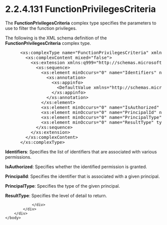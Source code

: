 <html dir="LTR" xmlns:mshelp="http://msdn.microsoft.com/mshelp" xmlns:ddue="http://ddue.schemas.microsoft.com/authoring/2003/5" xmlns:xlink="http://www.w3.org/1999/xlink" xmlns:tool="http://www.microsoft.com/tooltip">
    <head>
        <meta http-equiv="Content-Type" content="text/html; CHARSET=utf-8"></meta>
        <meta name="save" content="history"></meta>
        <title>2.2.4.131 FunctionPrivilegesCriteria</title>
        <xml>
            <mshelp:toctitle title="2.2.4.131 FunctionPrivilegesCriteria"></mshelp:toctitle>
            <mshelp:rltitle title="[MS-SSMDSWS-15]: FunctionPrivilegesCriteria"></mshelp:rltitle>
            <mshelp:keyword index="A" term="6aff1895-026c-44bd-897e-7f07a1744882"></mshelp:keyword>
            <mshelp:attr name="DCSext.ContentType" value="open specification"></mshelp:attr>
            <mshelp:attr name="AssetID" value="6aff1895-026c-44bd-897e-7f07a1744882"></mshelp:attr>
            <mshelp:attr name="TopicType" value="kbRef"></mshelp:attr>
            <mshelp:attr name="DCSext.Title" value="[MS-SSMDSWS-15]: FunctionPrivilegesCriteria" />
        </xml>
    </head>
    <body>
        <div id="header">
            <h1 class="heading">2.2.4.131 FunctionPrivilegesCriteria</h1>
        </div>
        <div id="mainSection">
            <div id="mainBody">
                <div id="allHistory" class="saveHistory"></div>
                <div id="sectionSection0" class="section" name="collapseableSection">
                    

<p>The <b>FunctionPrivilegesCriteria</b> complex type specifies
the parameters to use to filter the function privileges.</p>

<p>The following is the XML schema definition of the <b>FunctionPrivilegesCriteria</b>
complex type.</p>

<dl>
<dd>
<div><pre> &lt;xs:complexType name=&quot;FunctionPrivilegesCriteria&quot; xmlns:xs=&quot;http://www.w3.org/2001/XMLSchema&quot;&gt;
   &lt;xs:complexContent mixed=&quot;false&quot;&gt;
     &lt;xs:extension xmlns:q999=&quot;http://schemas.microsoft.com/sqlserver/masterdataservices/2009/09&quot; base=&quot;q999:DataContractBase&quot;&gt;
       &lt;xs:sequence&gt;
         &lt;xs:element minOccurs=&quot;0&quot; name=&quot;Identifiers&quot; nillable=&quot;true&quot; type=&quot;q999:ArrayOfIdentifier&quot;&gt;
           &lt;xs:annotation&gt;
             &lt;xs:appinfo&gt;
               &lt;DefaultValue xmlns=&quot;http://schemas.microsoft.com/2003/10/Serialization/&quot; EmitDefaultValue=&quot;false&quot;/&gt;
             &lt;/xs:appinfo&gt;
           &lt;/xs:annotation&gt;
         &lt;/xs:element&gt;
         &lt;xs:element minOccurs=&quot;0&quot; name=&quot;IsAuthorized&quot; type=&quot;xs:boolean&quot;/&gt;
         &lt;xs:element minOccurs=&quot;0&quot; name=&quot;PrincipalId&quot; nillable=&quot;true&quot; type=&quot;q999:Identifier&quot;/&gt;
         &lt;xs:element minOccurs=&quot;0&quot; name=&quot;PrincipalType&quot; type=&quot;q999:PrincipalType&quot;/&gt;
         &lt;xs:element minOccurs=&quot;0&quot; name=&quot;ResultType&quot; type=&quot;q999:ResultType&quot;/&gt;
       &lt;/xs:sequence&gt;
     &lt;/xs:extension&gt;
   &lt;/xs:complexContent&gt;
 &lt;/xs:complexType&gt;
</pre></div>
</dd></dl>

<p><b>Identifiers</b>: Specifies the list of identifiers
that are associated with various permissions.</p>

<p><b>IsAuthorized</b>: Specifies whether the identified
permission is granted.</p>

<p><b>PrincipalId</b>: Specifies the identifier<span><span> </span></span>that is
associated with a given principal.</p>

<p><b>PrincipalType</b>: Specifies the type of the given
principal.</p>

<p><b>ResultType</b>: Specifies the level of detail to
return.</p>


                </div>
            </div>
        </div>
    </body>
</html>